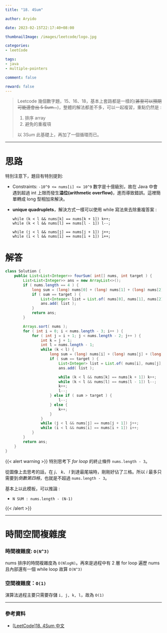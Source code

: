 ```yaml
---
title: "18. 4Sum"

author: Aryido

date: 2023-02-15T22:17:40+08:00

thumbnailImage: /images/leetcode/logo.jpg

categories:
- leetCode

tags:
- java
- multiple-pointers

comment: false

reward: false
---
```

<!--BODY-->
> Leetcode 幾個數字題，15、16、18，基本上套路都是一樣的(~~甚至可以預期可能還會出 5 Sum...~~)，整體的解法都差不多，可以一起複習，重點仍然是 :
> 1. 排序 array
> 2. 避免的重複項
>
> 以 3Sum 此基礎上，再加了一個循環而已。

<!--more-->

---
# 思路
特別注意下，題目有特別提到:
- Constraints: ```-10^9 <= nums[i] <= 10^9``` 數字是十億級別，故在 Java 中會遇到超過 int 上限而發生**溢位(arithmetic overflow)**，進而導致錯誤。這裡簡單轉成 long 型相加來解決。

- **unique quadruplets**，解決方式一樣可以使用 while 寫法來去除重複答案 :
    ```
    while (k < l && nums[k] == nums[k + 1]) k++;
    while (k < l && nums[l] == nums[l - 1]) l--;

    while (j < l && nums[j] == nums[j + 1]) j++;
    while (i < l && nums[i] == nums[i + 1]) i++;
    ```

# 解答
```java
class Solution {
	public List<List<Integer>> fourSum( int[] nums, int target ) {
		List<List<Integer>> ans = new ArrayList<>();
		if ( nums.length == 4 ) {
			long sum = (long) nums[0] + (long) nums[1] + (long) nums[2] + (long) nums[3];
			if ( sum == target ) {
				List<Integer> list = List.of( nums[0], nums[1], nums[2], nums[3] );
				ans.add( list );
			}
			return ans;
		}

		Arrays.sort( nums );
		for ( int i = 0; i < nums.length - 3; i++ ) {
			for ( int j = i + 1; j < nums.length - 2; j++ ) {
				int k = j + 1;
				int l = nums.length - 1;
				while (k < l) {
					long sum = (long) nums[i] + (long) nums[j] + (long) nums[k] + (long) nums[l];
					if ( sum == target ) {
						List<Integer> list = List.of( nums[i], nums[j], nums[k], nums[l] );
						ans.add( list );

						while (k < l && nums[k] == nums[k + 1]) k++;
						while (k < l && nums[l] == nums[l - 1]) l--;
						k++;
						l--;
					} else if ( sum > target ) {
						l--;
					} else {
						k++;
					}
				}
				while (j < l && nums[j] == nums[j + 1]) j++;
				while (i < l && nums[i] == nums[i + 1]) i++;
			}
		}
		return ans;
	}
}
```

{{< alert warning >}}
特別思考下 *for loop* 的終止條件 ```nums.length - 3```。

從圖像上去思考的話，在 *j*、 *k*、 *l* 到達最尾端時，剛剛好佔了三格。所以 *i* 最多只需要到*倒數第四格*，也就是不超過 ```nums.length - 3```。

基本上以此模板，可以推論 :
- ```N SUM : nums.length - (N-1)```

{{< /alert >}}

---
# 時間空間複雜度

### 時間複雜度: ```O(N^3)```

nums 排序的時間複雜度為 ```O(NlogN)```。再來是過程中有 2 層 for loop 遍歷 nums且內部還有一個 while loop 故算 ```O(N^3)```

### 空間複雜度：```O(1)```
演算法過程主要只需要存儲 ```i, j, k, l```，故為 ```O(1)```

---

### 參考資料

- [[LeetCode]18. 4Sum 中文](https://www.youtube.com/watch?v=kUW2_6xOiZs&t=152s)